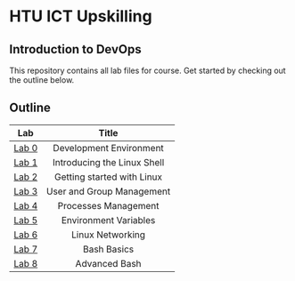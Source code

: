 # HTU ICT Upskilling

## Introduction to DevOps

This repository contains all lab files for course. Get started by checking out the outline below.

## Outline

| Lab                                                      |            Title            |
| -------------------------------------------------------- | :-------------------------: |
| [Lab 0](./labs/lab0/lab0-development-envrionment.md)     |   Development Environment   |
| [Lab 1](./labs/lab1/lab1-introducing-the-linux-shell.md) | Introducing the Linux Shell |
| [Lab 2](./labs/lab2/lab2-getting-started-with-Linux.md)  | Getting started with Linux  |
| [Lab 3](./labs/lab3/lab3-user-and-group-management.md)   |  User and Group Management  |
| [Lab 4](./labs/lab4/lab4-processes-management.md)        |    Processes Management     |
| [Lab 5](./labs/lab5/lab5-environment-variables.md)       |    Environment Variables    |
| [Lab 6](./labs/lab6/lab6-linux-networking.md)            |      Linux Networking       |
| [Lab 7](./labs/lab7/lab7-bash-basics.md)                 |         Bash Basics         |
| [Lab 8](./labs/lab8/lab8-advanced-bash.md)               |        Advanced Bash        |